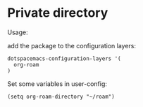 # Private directory

Usage:

add the package to the configuration layers:

    dotspacemacs-configuration-layers '(
      org-roam
    )

Set some variables in user-config:

    (setq org-roam-directory "~/roam")

[conf_layers]: https://github.com/syl20bnr/spacemacs/blob/master/doc/DOCUMENTATION.org#extensions-and-packages
